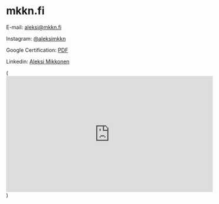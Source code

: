 # mkkn.fi


E-mail: [aleksi@mkkn.fi](mailto:aleksi@mkkn.fi)

Instagram: [@aleksimkkn](https://www.instagram.com/aleksimkkn/)

Google Certification: [PDF](https://mkkn.fi/Aleksi%20Mikkonen%2C%20Google%20Digital%20Marketing.pdf)

Linkedin: [Aleksi Mikkonen](https://fi.linkedin.com/in/aleksi-mikkonen-2b39051b4?trk=profile-badge)

(<iframe width="560" height="315" src="https://www.youtube.com/embed/Wl959QnD3lM" frameborder="0" allow="accelerometer; autoplay; encrypted-media; gyroscope; picture-in-picture" allowfullscreen></iframe>)
